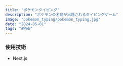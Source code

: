 ```yaml
---
title: "ポケモンタイピング"
description: "ポケモンの名前が出題されるタイピングゲーム"
image: "pokemon_typing/pokemon_typing.jpg"
date: "2024-05-01"
tags: "#Web"
---
```


### 使用技術

- Next.js
